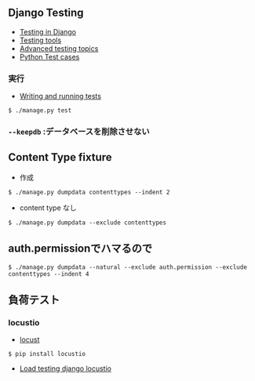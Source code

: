 ## Django Testing

- [Testing in Django](https://docs.djangoproject.com/en/1.8/topics/testing/)
- [Testing tools](https://docs.djangoproject.com/en/1.8/topics/testing/tools/)
- [Advanced testing topics](https://docs.djangoproject.com/en/1.8/topics/testing/advanced/)
- [Python Test cases](https://docs.python.org/3/library/unittest.html#test-cases)

### 実行

- [Writing and running tests](https://docs.djangoproject.com/en/1.8/topics/testing/overview/)

~~~
$ ./manage.py test 
~~~


### `--keepdb` :データベースを削除させない



## Content Type fixture

- 作成

~~~
$ ./manage.py dumpdata contenttypes --indent 2
~~~

- content type なし

~~~
$ ./manage.py dumpdata --exclude contenttypes
~~~

## auth.permissionでハマるので

~~~
$ ./manage.py dumpdata --natural --exclude auth.permission --exclude contenttypes --indent 4  
~~~

## 負荷テスト

### locustio

- [locust](http://locust.io/)

~~~
$ pip install locustio
~~~

- [Load testing django locustio](https://stackoverflow.com/questions/27261399/load-testing-django-locustio)